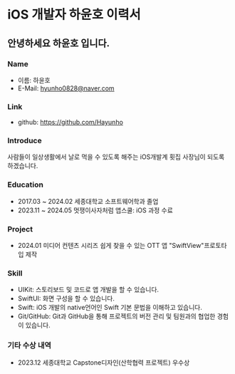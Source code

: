 # iOS 개발자 하윤호 이력서

## 안녕하세요 하윤호 입니다.

### Name

- 이름: 하윤호
- E-Mail: hyunho0828@naver.com

### Link

- github: https://github.com/Hayunho

### Introduce

사람들이 일상생활에서 날로 먹을 수 있도록 해주는 iOS개발계 횟집 사장님이 되도록 하겠습니다.

### Education

- 2017.03 ~ 2024.02 세종대학교 소프트웨어학과 졸업
- 2023.11 ~ 2024.05 멋쟁이사자처럼 앱스쿨: iOS 과정 수료

### Project

- 2024.01 미디어 컨텐츠 시리즈 쉽게 찾을 수 있는 OTT 앱 "SwiftView"프로토타입 제작

### Skill

- UIKit: 스토리보드 및 코드로 앱 개발을 할 수 있습니다.
- SwiftUI: 화면 구성을 할 수 있습니다.
- Swift: iOS 개발의 native언어인 Swift 기본 문법을 이해하고 있습니다.
- Git/GitHub: Git과 GitHub을 통해 프로젝트의 버전 관리 및 팀원과의 협업한 경험이 있습니다.

### 기타 수상 내역

- 2023.12 세종대학교 Capstone디자인(산학협력 프로젝트) 우수상
